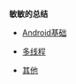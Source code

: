 

**敏敏的总结**

- [Android基础](https://www.jianshu.com/p/718aa3c1a70b)

- [多线程](https://www.jianshu.com/p/2dd855aa1938)

- [其他](https://www.jianshu.com/p/168e52336b53)